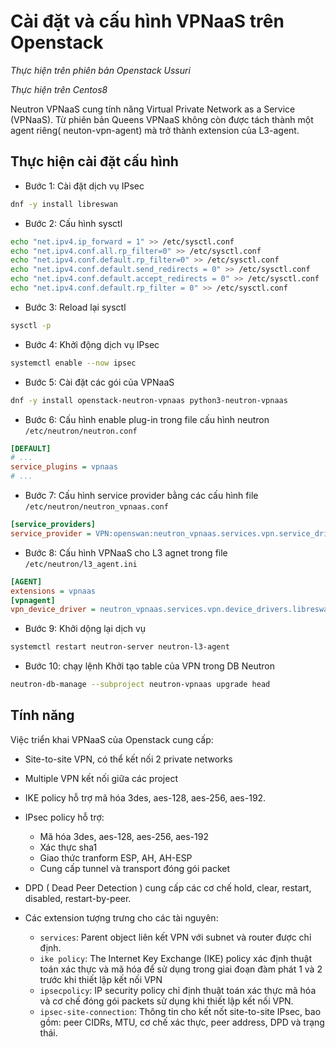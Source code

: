 # Cài đặt và cấu hình VPNaaS trên Openstack

*Thực hiện trên phiên bản Openstack Ussuri*

*Thực hiện trên Centos8*

Neutron VPNaaS cung tính năng Virtual Private Network as a Service (VPNaaS). Từ phiên bản Queens VPNaaS không còn được tách thành một agent riêng( neuton-vpn-agent) mà trở thành extension của L3-agent.
## Thực hiện cài đặt cấu hình

- Bước 1: Cài đặt dịch vụ IPsec
```sh
dnf -y install libreswan
```

- Bước 2: Cấu hình sysctl 
```sh
echo "net.ipv4.ip_forward = 1" >> /etc/sysctl.conf
echo "net.ipv4.conf.all.rp_filter=0" >> /etc/sysctl.conf
echo "net.ipv4.conf.default.rp_filter=0" >> /etc/sysctl.conf
echo "net.ipv4.conf.default.send_redirects = 0" >> /etc/sysctl.conf
echo "net.ipv4.conf.default.accept_redirects = 0" >> /etc/sysctl.conf
echo "net.ipv4.conf.default.rp_filter = 0" >> /etc/sysctl.conf
```

- Bước 3: Reload lại sysctl
```sh
sysctl -p
```

- Bước 4: Khởi động dịch vụ IPsec
```sh
systemctl enable --now ipsec
```

- Bước 5: Cài đặt các gói của VPNaaS

```sh
dnf -y install openstack-neutron-vpnaas python3-neutron-vpnaas
``` 

- Bước 6: Cấu hình enable plug-in trong file cấu hình neutron `/etc/neutron/neutron.conf` 
```ini
[DEFAULT]
# ...
service_plugins = vpnaas
# ...
```

- Bước 7: Cấu hình service provider bằng các cấu hình file `/etc/neutron/neutron_vpnaas.conf` 
```ini
[service_providers]
service_provider = VPN:openswan:neutron_vpnaas.services.vpn.service_drivers.ipsec.IPsecVPNDriver:default
```

- Bước 8: Cấu hình VPNaaS cho L3 agnet trong file `/etc/neutron/l3_agent.ini`
```ini
[AGENT]
extensions = vpnaas
[vpnagent]
vpn_device_driver = neutron_vpnaas.services.vpn.device_drivers.libreswan_ipsec.LibreSwanDriver
```

- Bước 9: Khởi dộng lại dịch vụ
```sh
systemctl restart neutron-server neutron-l3-agent
```

- Bước 10: chạy lệnh Khởi tạo table của VPN trong DB Neutron
```sh
neutron-db-manage --subproject neutron-vpnaas upgrade head
```

## Tính năng 

Việc triển khai VPNaaS của Openstack cung cấp:
- Site-to-site VPN, có thể kết nối 2 private networks
- Multiple VPN kết nối giữa các project
- IKE policy hỗ trợ mã hóa 3des, aes-128, aes-256, aes-192.
- IPsec policy hỗ trợ: 
    - Mã hóa  3des, aes-128, aes-256, aes-192 
    - Xác thực sha1
    - Giao thức tranform ESP, AH, AH-ESP
    - Cung cấp tunnel và transport đóng gói packet
- DPD ( Dead Peer Detection ) cung cấp các cơ chế hold, clear, restart, disabled, restart-by-peer.

- Các extension tượng trưng cho các tài nguyên:
    - `services`: Parent object liên kết VPN với subnet và router được chỉ định.
    - `ike policy`: The Internet Key Exchange (IKE) policy xác định thuật toán xác thực và mã hóa để sử dụng trong giai đoạn đàm phát 1 và 2 trước khi thiết lập kết nối VPN
    - `ipsecpolicy`: IP security policy chỉ định thuật toán xác thực mã hóa và cơ chế đóng gói packets sử dụng khi thiết lập kết nối VPN.
    - `ipsec-site-connection`: Thông tin cho kết nốt site-to-site IPsec, bao gồm: peer CIDRs, MTU, cơ chế xác thực, peer address, DPD và trạng thái.


